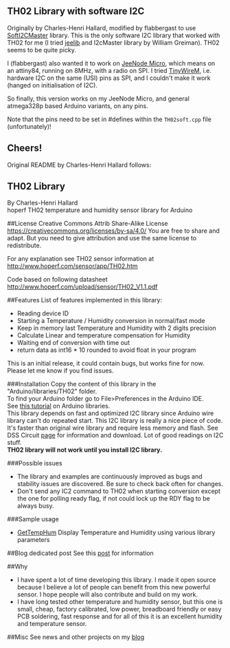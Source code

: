 TH02 Library with software I2C
------------------------------

Originally by Charles-Henri Hallard, modified by flabbergast to use
[SoftI2CMaster](http://playground.arduino.cc/Main/SoftwareI2CLibrary)
library. This is the only software I2C library that worked with TH02 for
me (I tried [jeelib](https://github.com/jcw/jeelib) and I2cMaster
library by William Greiman). TH02 seems to be quite picky.

I (flabbergast) also wanted it to work on [JeeNode
Micro](http://jeelabs.net/projects/hardware/wiki/JeeNode_Micro), which
means on an attiny84, running on 8MHz, with a radio on SPI. I tried
[TinyWireM](https://github.com/adafruit/TinyWireM), i.e. hardware I2C on
the same (USI) pins as SPI, and I couldn't make it work (hanged on
initialisation of I2C).

So finally, this version works on my JeeNode Micro, and general
atmega328p based Arduino variants, on any pins.

Note that the pins need to be set in #defines within the `TH02soft.cpp`
file (unfortunately)!

## Cheers!

Original README by Charles-Henri Hallard follows:

TH02 Library
------------
By Charles-Henri Hallard
<br/>
hoperf TH02 temperature and humidity sensor library for Arduino

##License
Creative Commons Attrib Share-Alike License
https://creativecommons.org/licenses/by-sa/4.0/
You are free to share and adapt. But you need to give attribution and use the same license to redistribute.

For any explanation see TH02 sensor information at http://www.hoperf.com/sensor/app/TH02.htm

Code based on following datasheet http://www.hoperf.com/upload/sensor/TH02_V1.1.pdf 

##Features
List of features implemented in this library:

- Reading device ID
- Starting a Temperature / Humidity conversion in normal/fast mode
- Keep in memory last Temperature and Humidity with 2 digits precision
- Calculate Linear and temperature compensation for Humidity
- Waiting end of conversion with time out 
- return data as int16 * 10 rounded to avoid float in your program

This is an initial release, it could contain bugs, but works fine for now. Please let me know if you find issues.

###Installation
Copy the content of this library in the "Arduino/libraries/TH02" folder.
<br />
To find your Arduino folder go to File>Preferences in the Arduino IDE.
<br/>
See [this tutorial][1] on Arduino libraries.
<br/>
This library depends on fast and optimized I2C library since Arduino wire library can't do repeated start. This I2C library is really a nice piece of code. It's faster than original wire library and require less memory and flash. 
See DSS Circuit [page][2] for information and download. Lot of good readings on I2C stuff.  
<b>TH02 library will not work until you install I2C library.</b>

###Possible issues
- The library and examples are continuously improved as bugs and stability issues are discovered. Be sure to check back often for changes.
- Don't send any IC2 command to TH02 when starting conversion except the one for polling ready flag, if not could lock up the RDY flag to be always busy.


###Sample usage
- [GetTempHum][3] Display Temperature and Humidity using various library parameters

##Blog dedicated post
See this [post][5] for information

##Why
- I have spent a lot of time developing this library. I made it open source because I believe a lot of people can benefit from this new powerful sensor. I hope people will also contribute and build on my work.
- I have long tested other temperature and humidity sensor, but this one is small, cheap, factory calibrated, low power, breadboard friendly or easy PCB soldering, fast response and for all of this it is an excellent humidity and temperature sensor.

##Misc
 See news and other projects on my [blog][4] 
 
[1]: http://learn.adafruit.com/arduino-tips-tricks-and-techniques/arduino-libraries
[2]: http://www.dsscircuits.com/index.php/articles/66-arduino-i2c-master-library
[3]: https://github.com/hallard/TH02/blob/master/examples/GetTempHum/GetTempHum.ino
[4]: http://hallard.me
[5]: http://hallard.me/th02-library/
